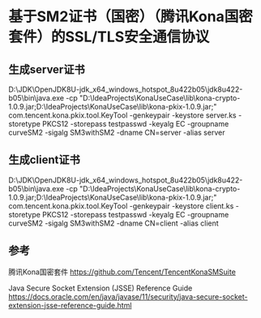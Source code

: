 # 基于SM2证书（国密）（腾讯Kona国密套件）的SSL/TLS安全通信协议

## 生成server证书
D:\JDK\OpenJDK8U-jdk_x64_windows_hotspot_8u422b05\jdk8u422-b05\bin\java.exe -cp "D:\IdeaProjects\KonaUseCase\lib\kona-crypto-1.0.9.jar;D:\IdeaProjects\KonaUseCase\lib\kona-pkix-1.0.9.jar;" com.tencent.kona.pkix.tool.KeyTool -genkeypair -keystore server.ks -storetype PKCS12 -storepass testpasswd -keyalg EC -groupname curveSM2 -sigalg SM3withSM2 -dname CN=server -alias server

## 生成client证书
D:\JDK\OpenJDK8U-jdk_x64_windows_hotspot_8u422b05\jdk8u422-b05\bin\java.exe -cp "D:\IdeaProjects\KonaUseCase\lib\kona-crypto-1.0.9.jar;D:\IdeaProjects\KonaUseCase\lib\kona-pkix-1.0.9.jar;" com.tencent.kona.pkix.tool.KeyTool -genkeypair -keystore client.ks -storetype PKCS12 -storepass testpasswd -keyalg EC -groupname curveSM2 -sigalg SM3withSM2 -dname CN=client -alias client

## 参考
腾讯Kona国密套件
https://github.com/Tencent/TencentKonaSMSuite

Java Secure Socket Extension (JSSE) Reference Guide
https://docs.oracle.com/en/java/javase/11/security/java-secure-socket-extension-jsse-reference-guide.html

